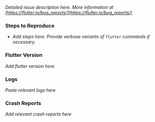 
_Detailed issue description here. More information at [https://flutter.io/bug_reports/](https://flutter.io/bug_reports/)_

### Steps to Reproduce
* _Add steps here. Provide verbose variants of `flutter` commands if necessary._

### Flutter Version
_Add flutter version here_

### Logs
_Paste relevant logs here_

### Crash Reports
_Add relevant crash reports here_
